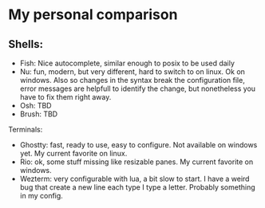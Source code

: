 # My personal comparison

## Shells:

- Fish: Nice autocomplete, similar enough to posix to be used daily
- Nu: fun, modern, but very different, hard to switch to on linux. Ok on windows. Also so changes in the syntax break the configuration file, error messages are helpfull to identify the change, but nonetheless you have to fix them right away.
- Osh: TBD
- Brush: TBD

Terminals:
- Ghostty: fast, ready to use, easy to configure. Not available on windows yet. My current favorite on linux.
- Rio: ok, some stuff missing like resizable panes. My current favorite on windows.
- Wezterm: very configurable with lua, a bit slow to start. I have a weird bug that create a new line each type I type a letter. Probably something in my config.